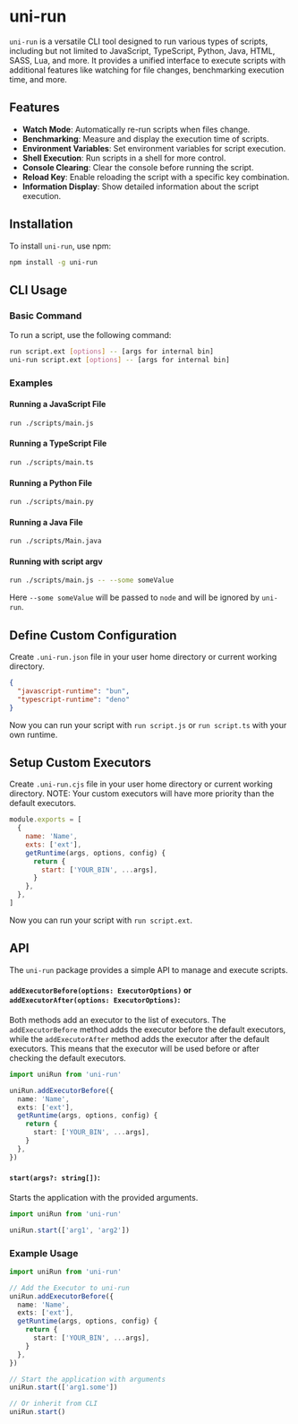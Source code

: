 # uni-run

`uni-run` is a versatile CLI tool designed to run various types of scripts, including but not limited to JavaScript, TypeScript, Python, Java, HTML, SASS, Lua, and more. It provides a unified interface to execute scripts with additional features like watching for file changes, benchmarking execution time, and more.

## Features

- **Watch Mode**: Automatically re-run scripts when files change.
- **Benchmarking**: Measure and display the execution time of scripts.
- **Environment Variables**: Set environment variables for script execution.
- **Shell Execution**: Run scripts in a shell for more control.
- **Console Clearing**: Clear the console before running the script.
- **Reload Key**: Enable reloading the script with a specific key combination.
- **Information Display**: Show detailed information about the script execution.

## Installation

To install `uni-run`, use npm:

```sh
npm install -g uni-run
```

## CLI Usage

### Basic Command

To run a script, use the following command:

```sh
run script.ext [options] -- [args for internal bin]
uni-run script.ext [options] -- [args for internal bin]
```

### Examples

#### Running a JavaScript File

```sh
run ./scripts/main.js
```

#### Running a TypeScript File

```sh
run ./scripts/main.ts
```

#### Running a Python File

```sh
run ./scripts/main.py
```

#### Running a Java File

```sh
run ./scripts/Main.java
```

#### Running with script argv

```sh
run ./scripts/main.js -- --some someValue
```

Here `--some someValue` will be passed to `node` and will be ignored by `uni-run`.

## Define Custom Configuration

Create `.uni-run.json` file in your user home directory or current working directory.

```json
{
  "javascript-runtime": "bun",
  "typescript-runtime": "deno"
}
```

Now you can run your script with `run script.js` or `run script.ts` with your own runtime.

## Setup Custom Executors

Create `.uni-run.cjs` file in your user home directory or current working directory.
NOTE: Your custom executors will have more priority than the default executors.

```js
module.exports = [
  {
    name: 'Name',
    exts: ['ext'],
    getRuntime(args, options, config) {
      return {
        start: ['YOUR_BIN', ...args],
      }
    },
  },
]
```

Now you can run your script with `run script.ext`.

## API

The `uni-run` package provides a simple API to manage and execute scripts.

#### `addExecutorBefore(options: ExecutorOptions)` or `addExecutorAfter(options: ExecutorOptions)`:

Both methods add an executor to the list of executors. The `addExecutorBefore` method adds the executor before the default executors, while the `addExecutorAfter` method adds the executor after the default executors. This means that the executor will be used before or after checking the default executors.

```typescript
import uniRun from 'uni-run'

uniRun.addExecutorBefore({
  name: 'Name',
  exts: ['ext'],
  getRuntime(args, options, config) {
    return {
      start: ['YOUR_BIN', ...args],
    }
  },
})
```

#### `start(args?: string[])`:

Starts the application with the provided arguments.

```typescript
import uniRun from 'uni-run'

uniRun.start(['arg1', 'arg2'])
```

### Example Usage

```typescript
import uniRun from 'uni-run'

// Add the Executor to uni-run
uniRun.addExecutorBefore({
  name: 'Name',
  exts: ['ext'],
  getRuntime(args, options, config) {
    return {
      start: ['YOUR_BIN', ...args],
    }
  },
})

// Start the application with arguments
uniRun.start(['arg1.some'])

// Or inherit from CLI
uniRun.start()
```
